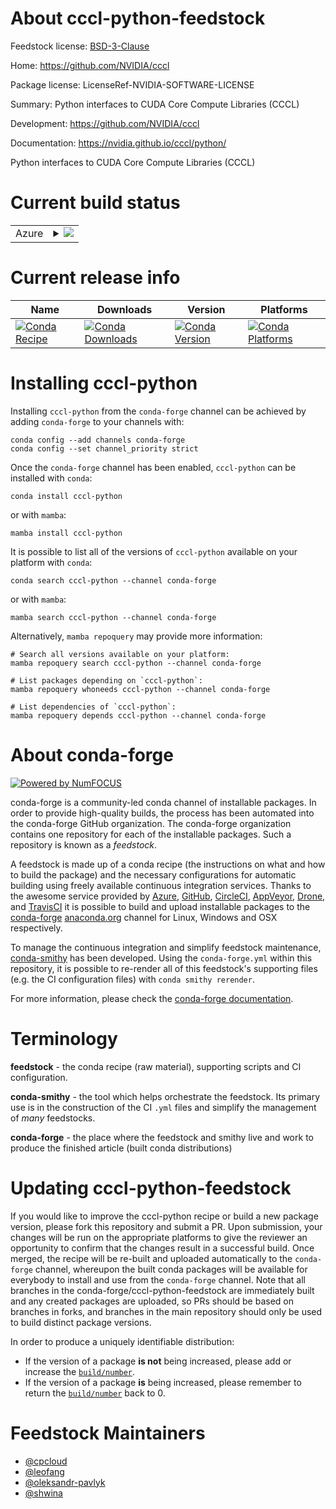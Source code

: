 About cccl-python-feedstock
===========================

Feedstock license: [BSD-3-Clause](https://github.com/conda-forge/cccl-python-feedstock/blob/main/LICENSE.txt)

Home: https://github.com/NVIDIA/cccl

Package license: LicenseRef-NVIDIA-SOFTWARE-LICENSE

Summary: Python interfaces to CUDA Core Compute Libraries (CCCL)

Development: https://github.com/NVIDIA/cccl

Documentation: https://nvidia.github.io/cccl/python/

Python interfaces to CUDA Core Compute Libraries (CCCL)

Current build status
====================


<table>
    
  <tr>
    <td>Azure</td>
    <td>
      <details>
        <summary>
          <a href="https://dev.azure.com/conda-forge/feedstock-builds/_build/latest?definitionId=26563&branchName=main">
            <img src="https://dev.azure.com/conda-forge/feedstock-builds/_apis/build/status/cccl-python-feedstock?branchName=main">
          </a>
        </summary>
        <table>
          <thead><tr><th>Variant</th><th>Status</th></tr></thead>
          <tbody><tr>
              <td>linux_64_c_stdlib_version2.17cuda_compiler_version12.9python3.10.____cpython</td>
              <td>
                <a href="https://dev.azure.com/conda-forge/feedstock-builds/_build/latest?definitionId=26563&branchName=main">
                  <img src="https://dev.azure.com/conda-forge/feedstock-builds/_apis/build/status/cccl-python-feedstock?branchName=main&jobName=linux&configuration=linux%20linux_64_c_stdlib_version2.17cuda_compiler_version12.9python3.10.____cpython" alt="variant">
                </a>
              </td>
            </tr><tr>
              <td>linux_64_c_stdlib_version2.17cuda_compiler_version12.9python3.11.____cpython</td>
              <td>
                <a href="https://dev.azure.com/conda-forge/feedstock-builds/_build/latest?definitionId=26563&branchName=main">
                  <img src="https://dev.azure.com/conda-forge/feedstock-builds/_apis/build/status/cccl-python-feedstock?branchName=main&jobName=linux&configuration=linux%20linux_64_c_stdlib_version2.17cuda_compiler_version12.9python3.11.____cpython" alt="variant">
                </a>
              </td>
            </tr><tr>
              <td>linux_64_c_stdlib_version2.17cuda_compiler_version12.9python3.12.____cpython</td>
              <td>
                <a href="https://dev.azure.com/conda-forge/feedstock-builds/_build/latest?definitionId=26563&branchName=main">
                  <img src="https://dev.azure.com/conda-forge/feedstock-builds/_apis/build/status/cccl-python-feedstock?branchName=main&jobName=linux&configuration=linux%20linux_64_c_stdlib_version2.17cuda_compiler_version12.9python3.12.____cpython" alt="variant">
                </a>
              </td>
            </tr><tr>
              <td>linux_64_c_stdlib_version2.17cuda_compiler_version12.9python3.13.____cp313</td>
              <td>
                <a href="https://dev.azure.com/conda-forge/feedstock-builds/_build/latest?definitionId=26563&branchName=main">
                  <img src="https://dev.azure.com/conda-forge/feedstock-builds/_apis/build/status/cccl-python-feedstock?branchName=main&jobName=linux&configuration=linux%20linux_64_c_stdlib_version2.17cuda_compiler_version12.9python3.13.____cp313" alt="variant">
                </a>
              </td>
            </tr><tr>
              <td>linux_64_c_stdlib_version2.28cuda_compiler_version13.0python3.10.____cpython</td>
              <td>
                <a href="https://dev.azure.com/conda-forge/feedstock-builds/_build/latest?definitionId=26563&branchName=main">
                  <img src="https://dev.azure.com/conda-forge/feedstock-builds/_apis/build/status/cccl-python-feedstock?branchName=main&jobName=linux&configuration=linux%20linux_64_c_stdlib_version2.28cuda_compiler_version13.0python3.10.____cpython" alt="variant">
                </a>
              </td>
            </tr><tr>
              <td>linux_64_c_stdlib_version2.28cuda_compiler_version13.0python3.11.____cpython</td>
              <td>
                <a href="https://dev.azure.com/conda-forge/feedstock-builds/_build/latest?definitionId=26563&branchName=main">
                  <img src="https://dev.azure.com/conda-forge/feedstock-builds/_apis/build/status/cccl-python-feedstock?branchName=main&jobName=linux&configuration=linux%20linux_64_c_stdlib_version2.28cuda_compiler_version13.0python3.11.____cpython" alt="variant">
                </a>
              </td>
            </tr><tr>
              <td>linux_64_c_stdlib_version2.28cuda_compiler_version13.0python3.12.____cpython</td>
              <td>
                <a href="https://dev.azure.com/conda-forge/feedstock-builds/_build/latest?definitionId=26563&branchName=main">
                  <img src="https://dev.azure.com/conda-forge/feedstock-builds/_apis/build/status/cccl-python-feedstock?branchName=main&jobName=linux&configuration=linux%20linux_64_c_stdlib_version2.28cuda_compiler_version13.0python3.12.____cpython" alt="variant">
                </a>
              </td>
            </tr><tr>
              <td>linux_64_c_stdlib_version2.28cuda_compiler_version13.0python3.13.____cp313</td>
              <td>
                <a href="https://dev.azure.com/conda-forge/feedstock-builds/_build/latest?definitionId=26563&branchName=main">
                  <img src="https://dev.azure.com/conda-forge/feedstock-builds/_apis/build/status/cccl-python-feedstock?branchName=main&jobName=linux&configuration=linux%20linux_64_c_stdlib_version2.28cuda_compiler_version13.0python3.13.____cp313" alt="variant">
                </a>
              </td>
            </tr><tr>
              <td>linux_aarch64_c_stdlib_version2.17cuda_compiler_version12.9python3.10.____cpython</td>
              <td>
                <a href="https://dev.azure.com/conda-forge/feedstock-builds/_build/latest?definitionId=26563&branchName=main">
                  <img src="https://dev.azure.com/conda-forge/feedstock-builds/_apis/build/status/cccl-python-feedstock?branchName=main&jobName=linux&configuration=linux%20linux_aarch64_c_stdlib_version2.17cuda_compiler_version12.9python3.10.____cpython" alt="variant">
                </a>
              </td>
            </tr><tr>
              <td>linux_aarch64_c_stdlib_version2.17cuda_compiler_version12.9python3.11.____cpython</td>
              <td>
                <a href="https://dev.azure.com/conda-forge/feedstock-builds/_build/latest?definitionId=26563&branchName=main">
                  <img src="https://dev.azure.com/conda-forge/feedstock-builds/_apis/build/status/cccl-python-feedstock?branchName=main&jobName=linux&configuration=linux%20linux_aarch64_c_stdlib_version2.17cuda_compiler_version12.9python3.11.____cpython" alt="variant">
                </a>
              </td>
            </tr><tr>
              <td>linux_aarch64_c_stdlib_version2.17cuda_compiler_version12.9python3.12.____cpython</td>
              <td>
                <a href="https://dev.azure.com/conda-forge/feedstock-builds/_build/latest?definitionId=26563&branchName=main">
                  <img src="https://dev.azure.com/conda-forge/feedstock-builds/_apis/build/status/cccl-python-feedstock?branchName=main&jobName=linux&configuration=linux%20linux_aarch64_c_stdlib_version2.17cuda_compiler_version12.9python3.12.____cpython" alt="variant">
                </a>
              </td>
            </tr><tr>
              <td>linux_aarch64_c_stdlib_version2.17cuda_compiler_version12.9python3.13.____cp313</td>
              <td>
                <a href="https://dev.azure.com/conda-forge/feedstock-builds/_build/latest?definitionId=26563&branchName=main">
                  <img src="https://dev.azure.com/conda-forge/feedstock-builds/_apis/build/status/cccl-python-feedstock?branchName=main&jobName=linux&configuration=linux%20linux_aarch64_c_stdlib_version2.17cuda_compiler_version12.9python3.13.____cp313" alt="variant">
                </a>
              </td>
            </tr><tr>
              <td>linux_aarch64_c_stdlib_version2.28cuda_compiler_version13.0python3.10.____cpython</td>
              <td>
                <a href="https://dev.azure.com/conda-forge/feedstock-builds/_build/latest?definitionId=26563&branchName=main">
                  <img src="https://dev.azure.com/conda-forge/feedstock-builds/_apis/build/status/cccl-python-feedstock?branchName=main&jobName=linux&configuration=linux%20linux_aarch64_c_stdlib_version2.28cuda_compiler_version13.0python3.10.____cpython" alt="variant">
                </a>
              </td>
            </tr><tr>
              <td>linux_aarch64_c_stdlib_version2.28cuda_compiler_version13.0python3.11.____cpython</td>
              <td>
                <a href="https://dev.azure.com/conda-forge/feedstock-builds/_build/latest?definitionId=26563&branchName=main">
                  <img src="https://dev.azure.com/conda-forge/feedstock-builds/_apis/build/status/cccl-python-feedstock?branchName=main&jobName=linux&configuration=linux%20linux_aarch64_c_stdlib_version2.28cuda_compiler_version13.0python3.11.____cpython" alt="variant">
                </a>
              </td>
            </tr><tr>
              <td>linux_aarch64_c_stdlib_version2.28cuda_compiler_version13.0python3.12.____cpython</td>
              <td>
                <a href="https://dev.azure.com/conda-forge/feedstock-builds/_build/latest?definitionId=26563&branchName=main">
                  <img src="https://dev.azure.com/conda-forge/feedstock-builds/_apis/build/status/cccl-python-feedstock?branchName=main&jobName=linux&configuration=linux%20linux_aarch64_c_stdlib_version2.28cuda_compiler_version13.0python3.12.____cpython" alt="variant">
                </a>
              </td>
            </tr><tr>
              <td>linux_aarch64_c_stdlib_version2.28cuda_compiler_version13.0python3.13.____cp313</td>
              <td>
                <a href="https://dev.azure.com/conda-forge/feedstock-builds/_build/latest?definitionId=26563&branchName=main">
                  <img src="https://dev.azure.com/conda-forge/feedstock-builds/_apis/build/status/cccl-python-feedstock?branchName=main&jobName=linux&configuration=linux%20linux_aarch64_c_stdlib_version2.28cuda_compiler_version13.0python3.13.____cp313" alt="variant">
                </a>
              </td>
            </tr>
          </tbody>
        </table>
      </details>
    </td>
  </tr>
</table>

Current release info
====================

| Name | Downloads | Version | Platforms |
| --- | --- | --- | --- |
| [![Conda Recipe](https://img.shields.io/badge/recipe-cccl--python-green.svg)](https://anaconda.org/conda-forge/cccl-python) | [![Conda Downloads](https://img.shields.io/conda/dn/conda-forge/cccl-python.svg)](https://anaconda.org/conda-forge/cccl-python) | [![Conda Version](https://img.shields.io/conda/vn/conda-forge/cccl-python.svg)](https://anaconda.org/conda-forge/cccl-python) | [![Conda Platforms](https://img.shields.io/conda/pn/conda-forge/cccl-python.svg)](https://anaconda.org/conda-forge/cccl-python) |

Installing cccl-python
======================

Installing `cccl-python` from the `conda-forge` channel can be achieved by adding `conda-forge` to your channels with:

```
conda config --add channels conda-forge
conda config --set channel_priority strict
```

Once the `conda-forge` channel has been enabled, `cccl-python` can be installed with `conda`:

```
conda install cccl-python
```

or with `mamba`:

```
mamba install cccl-python
```

It is possible to list all of the versions of `cccl-python` available on your platform with `conda`:

```
conda search cccl-python --channel conda-forge
```

or with `mamba`:

```
mamba search cccl-python --channel conda-forge
```

Alternatively, `mamba repoquery` may provide more information:

```
# Search all versions available on your platform:
mamba repoquery search cccl-python --channel conda-forge

# List packages depending on `cccl-python`:
mamba repoquery whoneeds cccl-python --channel conda-forge

# List dependencies of `cccl-python`:
mamba repoquery depends cccl-python --channel conda-forge
```


About conda-forge
=================

[![Powered by
NumFOCUS](https://img.shields.io/badge/powered%20by-NumFOCUS-orange.svg?style=flat&colorA=E1523D&colorB=007D8A)](https://numfocus.org)

conda-forge is a community-led conda channel of installable packages.
In order to provide high-quality builds, the process has been automated into the
conda-forge GitHub organization. The conda-forge organization contains one repository
for each of the installable packages. Such a repository is known as a *feedstock*.

A feedstock is made up of a conda recipe (the instructions on what and how to build
the package) and the necessary configurations for automatic building using freely
available continuous integration services. Thanks to the awesome service provided by
[Azure](https://azure.microsoft.com/en-us/services/devops/), [GitHub](https://github.com/),
[CircleCI](https://circleci.com/), [AppVeyor](https://www.appveyor.com/),
[Drone](https://cloud.drone.io/welcome), and [TravisCI](https://travis-ci.com/)
it is possible to build and upload installable packages to the
[conda-forge](https://anaconda.org/conda-forge) [anaconda.org](https://anaconda.org/)
channel for Linux, Windows and OSX respectively.

To manage the continuous integration and simplify feedstock maintenance,
[conda-smithy](https://github.com/conda-forge/conda-smithy) has been developed.
Using the ``conda-forge.yml`` within this repository, it is possible to re-render all of
this feedstock's supporting files (e.g. the CI configuration files) with ``conda smithy rerender``.

For more information, please check the [conda-forge documentation](https://conda-forge.org/docs/).

Terminology
===========

**feedstock** - the conda recipe (raw material), supporting scripts and CI configuration.

**conda-smithy** - the tool which helps orchestrate the feedstock.
                   Its primary use is in the construction of the CI ``.yml`` files
                   and simplify the management of *many* feedstocks.

**conda-forge** - the place where the feedstock and smithy live and work to
                  produce the finished article (built conda distributions)


Updating cccl-python-feedstock
==============================

If you would like to improve the cccl-python recipe or build a new
package version, please fork this repository and submit a PR. Upon submission,
your changes will be run on the appropriate platforms to give the reviewer an
opportunity to confirm that the changes result in a successful build. Once
merged, the recipe will be re-built and uploaded automatically to the
`conda-forge` channel, whereupon the built conda packages will be available for
everybody to install and use from the `conda-forge` channel.
Note that all branches in the conda-forge/cccl-python-feedstock are
immediately built and any created packages are uploaded, so PRs should be based
on branches in forks, and branches in the main repository should only be used to
build distinct package versions.

In order to produce a uniquely identifiable distribution:
 * If the version of a package **is not** being increased, please add or increase
   the [``build/number``](https://docs.conda.io/projects/conda-build/en/latest/resources/define-metadata.html#build-number-and-string).
 * If the version of a package **is** being increased, please remember to return
   the [``build/number``](https://docs.conda.io/projects/conda-build/en/latest/resources/define-metadata.html#build-number-and-string)
   back to 0.

Feedstock Maintainers
=====================

* [@cpcloud](https://github.com/cpcloud/)
* [@leofang](https://github.com/leofang/)
* [@oleksandr-pavlyk](https://github.com/oleksandr-pavlyk/)
* [@shwina](https://github.com/shwina/)

